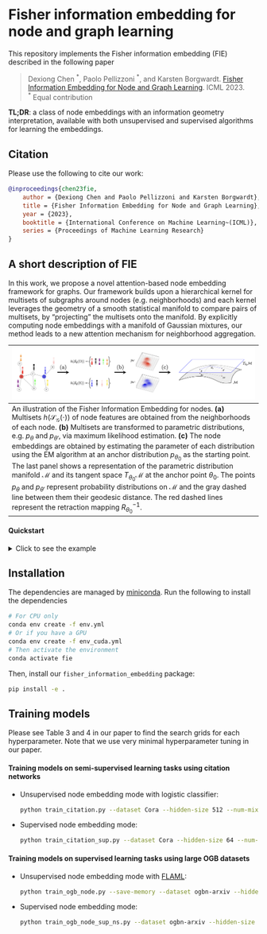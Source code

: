 # Fisher information embedding for node and graph learning

This repository implements the Fisher information embedding (FIE) described in the following paper

>Dexiong Chen <sup>\*</sup>, Paolo Pellizzoni <sup>\*</sup>, and Karsten Borgwardt.
[Fisher Information Embedding for Node and Graph Learning][1]. ICML 2023.
<br/><sup>\*</sup> Equal contribution

**TL;DR**: a class of node embeddings with an information geometry interpretation, available with both unsupervised and supervised algorithms for learning the embeddings.


## Citation

Please use the following to cite our work:

```bibtex
@inproceedings{chen23fie,
    author = {Dexiong Chen and Paolo Pellizzoni and Karsten Borgwardt},
    title = {Fisher Information Embedding for Node and Graph Learning},
    year = {2023},
    booktitle = {International Conference on Machine Learning~(ICML)},
    series = {Proceedings of Machine Learning Research}
}
```

## A short description of FIE

In this work, we
propose a novel attention-based node embedding
framework for graphs. Our framework builds
upon a hierarchical kernel for multisets of
subgraphs around nodes (e.g. neighborhoods) and
each kernel leverages the geometry of a smooth
statistical manifold to compare pairs of multisets,
by “projecting” the multisets onto the manifold.
By explicitly computing node embeddings with a
manifold of Gaussian mixtures, our method leads
to a new attention mechanism for neighborhood
aggregation.

| ![](images/FIE.png) |
|:--| 
|An illustration of the Fisher Information Embedding for nodes. **(a)** Multisets $h(\mathcal{S_G}(\cdot))$ of node features are obtained from the neighborhoods of each node. **(b)** Multisets are transformed to parametric distributions, e.g. $p_\theta$ and $p_{\theta'}$, via maximum likelihood estimation. **(c)** The node embeddings are obtained by estimating the parameter of each distribution using the EM algorithm at an anchor distribution $p_{\theta_0}$ as the starting point. The last panel shows a representation of the parametric distribution manifold $\mathcal{M}$ and its tangent space $T_{\theta_0}\mathcal{M}$ at the anchor point $\theta_0$. The points $p_{\theta}$ and $p_{\theta'}$ represent probability distributions on $\mathcal{M}$ and the gray dashed line between them their geodesic distance. The red dashed lines represent the retraction mapping $R_{\theta_0}^{-1}$. |

#### Quickstart

<details>
    <summary>Click to see the example</summary>

```python
from torch_geometric import datasets
from torch_geometric.loader import DataLoader

# Construct data loader
dataset = datasets.Planetoid('./datasets/citation', name='Cora', split='public')
data_loader = DataLoader(dataset, batch_size=1, shuffle=False)
input_size = dataset.num_node_features

# Build FIE model
model = FIENet(
    input_size,
    num_layers=2,
    hidden_size=16,
    num_mixtures=8,
    pooling=None,
    concat=True
)

# Train model parameters using k-means
model.unsup_train(data_loader)

# Compute node embeddings
X = model.predict(data_loader)
```
</details>

## Installation

The dependencies are managed by [miniconda][2]. Run the following to install the dependencies

```bash
# For CPU only
conda env create -f env.yml
# Or if you have a GPU
conda env create -f env_cuda.yml
# Then activate the environment
conda activate fie
```

Then, install our `fisher_information_embedding` package:

```bash
pip install -e .
```

## Training models

Please see Table 3 and 4 in our paper to find the search grids for each hyperparameter. Note that we use very minimal hyperparameter tuning in our paper.

#### Training models on semi-supervised learning tasks using citation networks

- Unsupervised node embedding mode with logistic classifier:
  ```bash
  python train_citation.py --dataset Cora --hidden-size 512 --num-mixtures 8 --num-layers 4
  ```
- Supervised node embedding mode:
  ```bash
  python train_citation_sup.py --dataset Cora --hidden-size 64 --num-mixtures 8 --num-layers 4
  ```

#### Training models on supervised learning tasks using large OGB datasets

- Unsupervised node embedding mode with [FLAML](https://microsoft.github.io/FLAML/):
  ```bash
  python train_ogb_node.py --save-memory --dataset ogbn-arxiv --hidden-size 256 --num-mixtures 8 --num-layers 5
  ```
- Supervised node embedding mode:
  ```bash
  python train_ogb_node_sup_ns.py --dataset ogbn-arxiv --hidden-size 256 --num-mixtures 4 --num-layers 3
  ```



[1]: https://arxiv.org/abs/2305.07580
[2]: https://conda.io/miniconda.html
